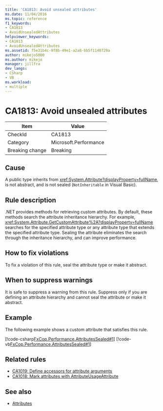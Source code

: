 ```yaml
---
title: 'CA1813: Avoid unsealed attributes'
ms.date: 11/04/2016
ms.topic: reference
f1_keywords:
- CA1813
- AvoidUnsealedAttributes
helpviewer_keywords:
- CA1813
- AvoidUnsealedAttributes
ms.assetid: f5e31b4c-9f8b-49e1-a2a8-bb5f1140729a
author: mikejo5000
ms.author: mikejo
manager: jillfra
dev_langs:
- CSharp
- VB
ms.workload:
- multiple
---
```

# CA1813: Avoid unsealed attributes

|Item|Value|
|-|-|
|CheckId|CA1813|
|Category|Microsoft.Performance|
|Breaking change|Breaking|

## Cause

A public type inherits from <xref:System.Attribute?displayProperty=fullName>, is not abstract, and is not sealed (`NotInheritable` in Visual Basic).

## Rule description

.NET provides methods for retrieving custom attributes. By default, these methods search the attribute inheritance hierarchy. For example, <xref:System.Attribute.GetCustomAttribute%2A?displayProperty=fullName> searches for the specified attribute type or any attribute type that extends the specified attribute type. Sealing the attribute eliminates the search through the inheritance hierarchy, and can improve performance.

## How to fix violations

To fix a violation of this rule, seal the attribute type or make it abstract.

## When to suppress warnings

It is safe to suppress a warning from this rule. Suppress only if you are defining an attribute hierarchy and cannot seal the attribute or make it abstract.

## Example

The following example shows a custom attribute that satisfies this rule.

[!code-csharp[FxCop.Performance.AttributesSealed#1](../code-quality/codesnippet/CSharp/ca1813-avoid-unsealed-attributes_1.cs)]
[!code-vb[FxCop.Performance.AttributesSealed#1](../code-quality/codesnippet/VisualBasic/ca1813-avoid-unsealed-attributes_1.vb)]

## Related rules

- [CA1019: Define accessors for attribute arguments](../code-quality/ca1019.md)
- [CA1018: Mark attributes with AttributeUsageAttribute](../code-quality/ca1018.md)

## See also

- [Attributes](/dotnet/standard/design-guidelines/attributes)
